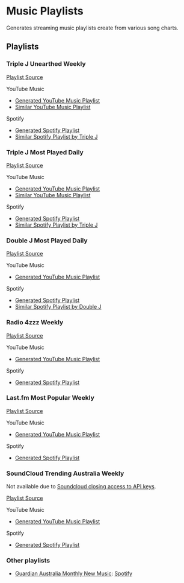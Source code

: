 # Music Playlists

Generates streaming music playlists create from various song charts.

## Playlists

### Triple J Unearthed Weekly

[Playlist Source](https://www.triplejunearthed.com/discover/charts)

YouTube Music

- [Generated YouTube Music Playlist](https://music.youtube.com/playlist?list=PLxYyVSBSlflWEJroa8S-ICu4YNzVFQiVl)
- [Similar YouTube Music Playlist](https://music.youtube.com/playlist?list=PLFqO_oqoHHMwqcf99e0zeht2Gm0eOmrQx)

Spotify

- [Generated Spotify Playlist](https://open.spotify.com/playlist/1Fi0e7Bwof3ZZYKiTqIFeG)
- [Similar Spotify Playlist by Triple J](https://open.spotify.com/playlist/78d1cKN9xYtKialnOYkI92)

### Triple J Most Played Daily

[Playlist Source](https://www.abc.net.au/triplej/featured-music/most-played/)

YouTube Music

- [Generated YouTube Music Playlist](https://music.youtube.com/playlist?list=PLxYyVSBSlflXb3R7YIKDtJf015kzwSocB)
- [Similar YouTube Music Playlist](https://music.youtube.com/playlist?list=PLFqO_oqoHHMw8xPXfm2-SOrwXPEHSqoOf)

Spotify

- [Generated Spotify Playlist](https://open.spotify.com/playlist/6fk0j4ncAVZgR0BGXgnoQP)
- [Similar Spotify Playlist by Triple J](https://open.spotify.com/playlist/7vFQNWXoblEJXpbnTuyz76)

### Double J Most Played Daily

[Playlist Source](https://www.abc.net.au/doublej/featured-music/most-played/)

YouTube Music

- [Generated YouTube Music Playlist](https://music.youtube.com/playlist?list=PLxYyVSBSlflUUImfAqq7Y5kxliC5MZz8C)

Spotify

- [Generated Spotify Playlist](https://open.spotify.com/playlist/5pMHkM6y47xeqKstXTxe5l)
- [Similar Spotify Playlist by Double J](https://open.spotify.com/playlist/3eVaP90RyWrOKu6Gejw5Eg)

### Radio 4zzz Weekly

[Playlist Source](http://4zzz.org.au/)

YouTube Music

- [Generated YouTube Music Playlist](https://music.youtube.com/playlist?list=PLxYyVSBSlflVHDZXI5t0RV0zCl0kdYxTq)

Spotify

- [Generated Spotify Playlist](https://open.spotify.com/playlist/6QXfh1GEnk5WZcgk6DYeFX)

### Last.fm Most Popular Weekly

[Playlist Source](https://www.last.fm/charts)

YouTube Music

- [Generated YouTube Music Playlist](https://music.youtube.com/playlist?list=PLxYyVSBSlflWOVUsXTbIezz7JKWbvDU14)

Spotify

- [Generated Spotify Playlist](https://open.spotify.com/playlist/2OG0mxQqwQ4y26f7lrFv7z)

### SoundCloud Trending Australia Weekly

Not available due to [Soundcloud closing access to API keys](https://github.com/soundcloud/api).

[Playlist Source](https://soundcloud.com/charts/new?genre=all-music&country=AU)

YouTube Music

- [Generated YouTube Music Playlist](https://music.youtube.com/playlist?list=PLxYyVSBSlflVpfo0OvLXqvoynQMHon0ve)

Spotify

- [Generated Spotify Playlist](https://open.spotify.com/playlist/5nBtYkUuLlbfOWc0Jy4s2E)

### Other playlists

- [Guardian Australia Monthly New Music](https://www.theguardian.com/music/series/australias-best-new-music):
  [Spotify](https://open.spotify.com/playlist/5Cw9qgG1EaqvJYYdhGC8JJ)
